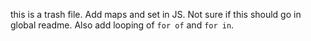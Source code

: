this is a trash file.
Add maps and set in JS. Not sure if this should go in global readme. Also add looping of `for of` and `for in`.